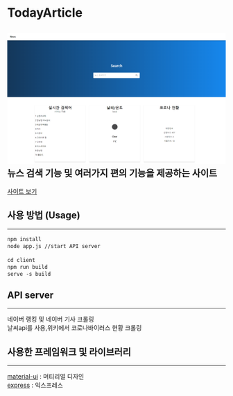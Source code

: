 # TodayArticle

![screensh](./Main.png)
뉴스 검색 기능 및 여러가지 편의 기능을 제공하는 사이트 <br>
---
[사이트 보기]("https://tonews.netlify.com/")

## 사용 방법 (Usage)
---

```console
npm install
node app.js //start API server

cd client
npm run build
serve -s build
```

## API server
---

네이버 랭킹 및 네이버 기사 크롤링 <br>
날씨api를 사용,위키에서 코로나바이러스 현황 크롤링

## 사용한 프레임워크 및 라이브러리
---
[material-ui](https://material-ui.com/) : 머티리얼 디자인 <br>
[express](https://expressjs.com/ko/) : 익스프레스

